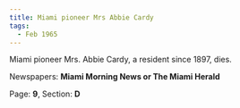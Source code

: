```yaml
---  
title: Miami pioneer Mrs Abbie Cardy  
tags:  
  - Feb 1965  
---  
```

  
Miami pioneer Mrs. Abbie Cardy, a resident since 1897, dies.  
  
Newspapers: **Miami Morning News or The Miami Herald**  
  
Page: **9**, Section: **D** 
